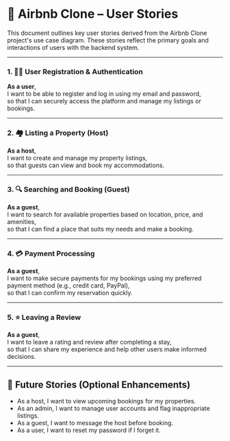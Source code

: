 # 📝 Airbnb Clone – User Stories

This document outlines key user stories derived from the Airbnb Clone project's use case diagram. These stories reflect the primary goals and interactions of users with the backend system.

---

### 1. 🧑‍💼 User Registration & Authentication

**As a user**,  
I want to be able to register and log in using my email and password,  
so that I can securely access the platform and manage my listings or bookings.

---

### 2. 🏘️ Listing a Property (Host)

**As a host**,  
I want to create and manage my property listings,  
so that guests can view and book my accommodations.

---

### 3. 🔍 Searching and Booking (Guest)

**As a guest**,  
I want to search for available properties based on location, price, and amenities,  
so that I can find a place that suits my needs and make a booking.

---

### 4. 💳 Payment Processing

**As a guest**,  
I want to make secure payments for my bookings using my preferred payment method (e.g., credit card, PayPal),  
so that I can confirm my reservation quickly.

---

### 5. ⭐ Leaving a Review

**As a guest**,  
I want to leave a rating and review after completing a stay,  
so that I can share my experience and help other users make informed decisions.

---

## 📌 Future Stories (Optional Enhancements)
- As a host, I want to view upcoming bookings for my properties.
- As an admin, I want to manage user accounts and flag inappropriate listings.
- As a guest, I want to message the host before booking.
- As a user, I want to reset my password if I forget it.

